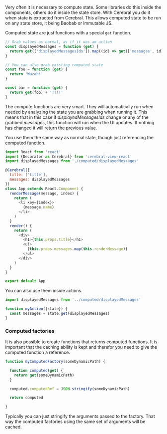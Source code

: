 Very often it is necessary to compute state. Some libraries do this inside the components, others do it inside the state store. With Cerebral you do it when state is extracted from Cerebral. This allows computed state to be run on any state store, it being Baobab or Immutable JS.

Computed state are just functions with a special `get` function.
```javascript
// Grab values as normal, as if it was an action
const displayedMessages = function (get) {
  return get(['displayedMessagesIds']).map((id) => get(['messages', id]))
}

// You can also grab existing computed state
const foo = function (get) {
  return 'Wazah!'
}

const bar = function (get) {
  return get(foo) + '!!!!'
}

```

The compute functions are very smart. They will automatically run when needed by analyzing the state you are grabbing when running it. This means that in this case if *displayedMessagesIds* change or any of the grabbed *messages*, this function will run when the UI updates. If nothing has changed it will return the previous value.

You use them the same way as normal state, though just referencing the computed function.

```javascript
import React from 'react'
import {Decorator as Cerebral} from 'cerebral-view-react'
import displayedMessages from './computed/displayedMessages'

@Cerebral({
  title: ['title'],
  messages: displayedMessages
})
class App extends React.Component {
  renderMessage(message, index) {
    return (
      <li key={index}>
        {message.name}
      </li>
    )
  }
  render() {
    return (
      <div>
        <h1>{this.props.title}</h1>
        <ul>
          {this.props.messages.map(this.renderMessage)}
        </ul>
      </div>
    )
  }
}

export default App
```

You can also use them inside actions.

```javascript
import displayedMessages from '../computed/displayedMessages'

function myAction({state}) {
  const messages = state.get(displayedMessages)
}
```

### Computed factories
It is also possible to create functions that returns computed functions. It is important that the caching ability is kept and therefor you need to give the computed function a reference.

```javascript
function myComputedFactory(someDynamicPath) {

  function computed(get) {
    return get(someDynamicPath)
  }

  computed.computedRef = JSON.stringify(someDynamicPath)

  return computed

}
```

Typically you can just stringify the arguments passed to the factory. That way the computed factories using the same set of arguments will be cached.
